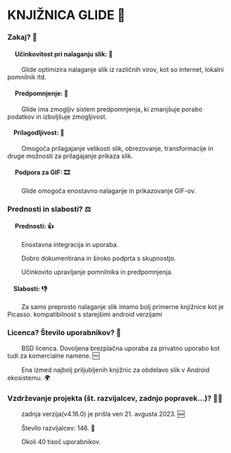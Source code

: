 # KNJIŽNICA GLIDE 📱

### Zakaj? 🤔
#### &emsp; Učinkovitost pri nalaganju slik: 🚀
&emsp;&emsp; Glide optimizira nalaganje slik iz različnih virov, kot so internet, lokalni pomnilnik itd.
#### &emsp; Predpomnjenje: 💾
&emsp;&emsp; Glide ima zmogljiv sistem predpomnjenja, ki zmanjšuje porabo podatkov in izboljšuje zmogljivost.
#### &emsp;Prilagodljivost: 🔧
&emsp;&emsp; Omogoča prilagajanje velikosti slik, obrezovanje, transformacije in druge možnosti za prilagajanje prikaza slik.
#### &emsp; Podpora za GIF: 🎞️
&emsp;&emsp; Glide omogoča enostavno nalaganje in prikazovanje GIF-ov.

### Prednosti in slabosti? ⚖️
#### &emsp; Prednosti: 👍
&emsp;&emsp; Enostavna integracija in uporaba.

&emsp;&emsp; Dobro dokumentirana in široko podprta s skupnostjo.

&emsp;&emsp; Učinkovito upravljanje pomnilnika in predpomnjenja.
&emsp;&emsp; 
#### &emsp;Slabosti: 👎
&emsp;&emsp; Za samo preprosto nalaganje slik imamo bolj primerne knjižnice kot je Picasso.
kompatibilnost s starejšimi android verzijami

### Licenca? Število uporabnikov? 📜
&emsp;&emsp; BSD licenca. Dovoljena brezplačna uporaba za privatno uporabo kot tudi za komercialne namene. 🆓

&emsp;&emsp; Ena izmed najbolj priljubljenih knjižnic za obdelavo slik v Android ekosistemu. 🌍

### Vzdrževanje projekta (št. razvijalcev, zadnjo popravek…)? 👨‍💻
&emsp;&emsp; zadnja verzija(v4.16.0) je prišla ven 21. avgusta 2023. 🆕

&emsp;&emsp; Število razvijalcev: 146. 👥

&emsp;&emsp; Okoli 40 tisoč uporabnikov.
